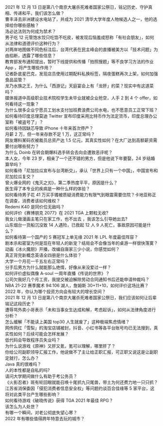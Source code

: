 2021 年 12 月 13 日是第八个南京大屠杀死难者国家公祭日，铭记历史、守护真相、传递和平，我们该怎么做？  
曹丰泽去非洲建设水电站了，并成为 2021 清华大学年度人物候选人之一，他的选择给你哪些感触？  
洛必达法则为何成为禁术？  
男子吃 12 元管饱水饺只吃馅不吃皮，被发现后恼羞成怒称「有社会朋友」，如何从法律和道德评价这种行为？  
对两岸地图做不同色标注后，台湾代表在民主峰会的直播被美方以「技术问题」为由掐断，透露了哪些信息？  
教育部发布通知提出，暂时下线提供和传播「拍照搜题」等不良学习方法的作业 App ，将产生哪些作用？  
记者卧底星巴克，发现店员使用过期配料私换标签，隔夜蛋糕再次上架，如何加强食品监管？  
龙乃水族之王，为什么「西游记」天庭宴会上有「龙肝」的菜？现实中有这道菜吗？  
媒体报道中高级职业技术院校学生未毕业就被企业抢空，人手 2 到 4 个 offer，如何看待这一现象？  
为什么很多企业宁愿员工划水支付加班费浪费公司水电，也不愿意员工正常下班？  
如何看待印度总理莫迪 Twitter 宣布印度采用比特币作为法定货币，印度总理办公室称「被盗号了」？  
如何看待因缺芯导致 iPhone 十年来首次停产？  
月薪  2 万，但一年来存款不足 1 万，这正常吗？  
网友爆料某码农被裁员总资产达 1.5 亿元，其真实性如何？在大厂达到高额薪资需要付出哪些努力？  
为什么 Doinb 在转会期爆料选手转会去向会遭致恶评呢？  
本人女，今年 23 岁，相亲了一个还不错的男方，但是他说下年要娶，24 岁结婚算早吗？  
如何看待「尼加拉瓜宣布与台湾断交」，承认「世界上只有一个中国」，中国宣布和尼加拉瓜复交？  
曾火爆全网的《鬼灭之刃》，第二季热度平平，原因是什么？  
医生得了本专业的疾病是一种什么样的体验？  
如何看待男子花 41 万买手镯被质疑消费能力有限气到眼震需要住院？卡地亚称正在调查，消费者该如何维权？  
Redemi K40 是同价位无敌吗？  
如何评价《赛博朋克 2077》在 2021 TGA 上颗粒无收?  
我女儿做漫画主笔只在家工作，也不出去 ，我该怎么引导她出去?  
山东烟台一货船沉没致 14 人遇险，已救起 12 人 9 人死亡，事故原因可能是什么？  
如何看待第一个国产的 S 赛冠军上单无缘 2021 年 LPL 年度最佳阵容？  
剧本杀和密室为何是现在年轻人的新宠？结局会不会像当年的桌游一样很快落寞？  
动画《冰火魔厨》开播，改编自唐家三少小说，你感觉如何？  
真正背完新概念英语全四册是什么体验？  
大学一个月花一千五左右正常吗？  
分手后男方为什么就能那么绝情，好像从来没爱过一样？  
如何评价虚拟偶像 A-soul 一周年直播《传说的世界》？  
公司欠我好几个月工资，我提交被迫解除劳动合同通知书后还能申请仲裁吗？  
NBA 21-22 赛季魔术 94:106 湖人，詹姆斯 30+11+10，如何评价这场比赛？  
2022 年，你认为哪个投资方向会有较大的增长空间？  
2021 年 12 月 13 日是第八个南京大屠杀死难者国家公祭日，我们应该如何让后辈铭记这段历史？  
遭辱骂外卖小哥表示「未和当事女生达成和解，考虑起诉」，如何从法律角度进行分析？  
怎么缓解「不能读上美国 top30 人生就废了」这种极端焦虑情绪？  
网传网红「雪梨」的淘宝店铺被封，抖音、小红书等各平台账号均已无法搜到，真实性如何？后续可能会怎样发展？  
低代码会导致程序员失业吗？  
为什么说游戏《原神》又肝又氪，氪可以理解，哪里肝了？  
你给公司副职领导汇报工作，他说做不了主让给正职汇报，可正职又说这是让副职定就行，怎么办？  
Java 真的很难吗？  
人的本性都是自私的吗?  
请问大学期间做什么有助于考公务员？  
《火影忍者》斑有轮回眼就能召唤十尾抓九只尾兽，带土为何还费力地一只只抓？  
江苏省消保委因「侵犯消费者信息安全权」等问题约谈百合佳缘等 5 家平台，这将对此类平台产生哪些影响？  
如何看待游戏《破晓传说》获得 TGA 2021 年最佳 RPG？  
该怎么为人处世？  
有哪一个瞬间，对老公彻底失望心寒？  
2022 年有哪些值得跨年特意去玩的城市？  
